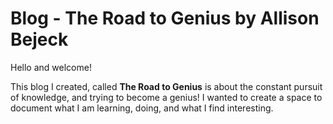 # Blog - The Road to Genius by Allison Bejeck 

Hello and welcome! 

This blog I created, called **The Road to Genius** is about the constant pursuit of knowledge, and trying to become a genius! I wanted to create a space to document what I am learning, doing, and what I find interesting. 
